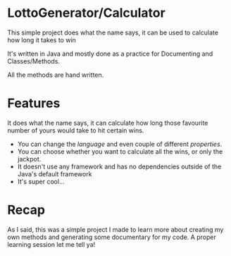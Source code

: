 LottoGenerator/Calculator
======
This simple project does what the name says, it can be used to calculate how long it takes to win

It's written in Java and mostly done as a practice for Documenting and Classes/Methods.

All the methods are hand written.

Features
====
It does what the name says, it can calculate how long those favourite number of yours would take to hit certain wins.

- You can change the _language_ and even couple of different _properties_.
- You can choose whether you want to calculate all the wins, or only the jackpot.
- It doesn't use any framework and has no dependencies outside of the Java's default framework
- It's super cool...

Recap
==

As I said, this was a simple project I made to learn more about creating my own methods and generating some documentary for my code. A proper learning session let me tell ya!
